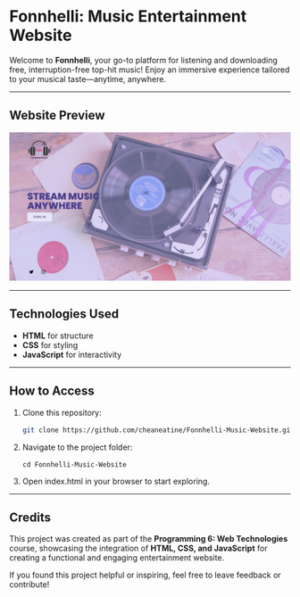 # Fonnhelli: Music Entertainment Website

Welcome to **Fonnhelli**, your go-to platform for listening and downloading free, interruption-free top-hit music! Enjoy an immersive experience tailored to your musical taste—anytime, anywhere.

---

## Website Preview

![Screenshot of Fonnhelli Website](/Group%20Music%20Website%20Screenshots/First%20Page.PNG)

---

## Technologies Used

- **HTML** for structure  
- **CSS** for styling  
- **JavaScript** for interactivity  

---

## How to Access

1. Clone this repository:  
   ```bash
   git clone https://github.com/cheaneatine/Fonnhelli-Music-Website.git
    ```

2. Navigate to the project folder:
   ```
   cd Fonnhelli-Music-Website
    ```

3. Open index.html in your browser to start exploring.

---

## Credits

This project was created as part of the **Programming 6: Web Technologies** course, showcasing the integration of **HTML, CSS, and JavaScript** for creating a functional and engaging entertainment website.

If you found this project helpful or inspiring, feel free to leave feedback or contribute!